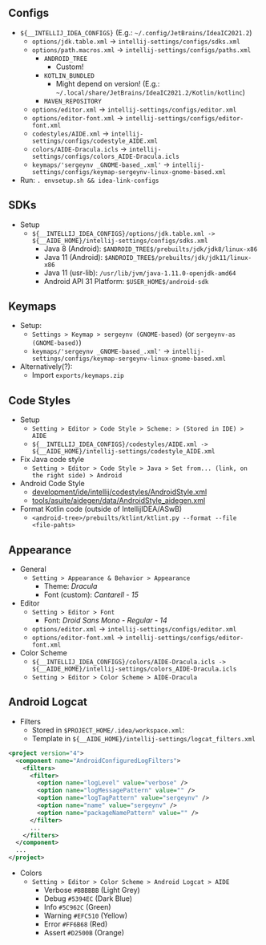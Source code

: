 ## Configs
- `${__INTELLIJ_IDEA_CONFIGS}` (E.g.: `~/.config/JetBrains/IdeaIC2021.2`)
   - `options/jdk.table.xml` -> `intellij-settings/configs/sdks.xml`
   - `options/path.macros.xml` -> `intellij-settings/configs/paths.xml`
      - `ANDROID_TREE`
         - Custom!
      - `KOTLIN_BUNDLED` 
         - Might depend on version! (E.g.: `~/.local/share/JetBrains/IdeaIC2021.2/Kotlin/kotlinc`)
      - `MAVEN_REPOSITORY`
   - `options/editor.xml` -> `intellij-settings/configs/editor.xml`
   - `options/editor-font.xml` -> `intellij-settings/configs/editor-font.xml`
   - `codestyles/AIDE.xml` -> `intellij-settings/configs/codestyle_AIDE.xml`
   - `colors/AIDE-Dracula.icls` -> `intellij-settings/configs/colors_AIDE-Dracula.icls`
   - `keymaps/'sergeynv _GNOME-based_.xml'` -> `intellij-settings/configs/keymap-sergeynv-linux-gnome-based.xml`
- Run: `. envsetup.sh && idea-link-configs`

## SDKs
- Setup
   - `${__INTELLIJ_IDEA_CONFIGS}/options/jdk.table.xml -> ${__AIDE_HOME}/intellij-settings/configs/sdks.xml`
      - Java 8 (Android): `$ANDROID_TREE$/prebuilts/jdk/jdk8/linux-x86`
      - Java 11 (Android): `$ANDROID_TREE$/prebuilts/jdk/jdk11/linux-x86`
      - Java 11 (usr-lib): `/usr/lib/jvm/java-1.11.0-openjdk-amd64`
      - Android API 31 Platform: `$USER_HOME$/android-sdk`


## Keymaps
- Setup: 
   - `Settings > Keymap > sergeynv (GNOME-based)` (or `sergeynv-as (GNOME-based)`)
   - `keymaps/'sergeynv _GNOME-based_.xml'` -> `intellij-settings/configs/keymap-sergeynv-linux-gnome-based.xml`
- Alternatively(?): 
   - Import `exports/keymaps.zip`


## Code Styles
- Setup
   - `Setting > Editor > Code Style > Scheme: > (Stored in IDE) > AIDE`
   - `${__INTELLIJ_IDEA_CONFIGS}/codestyles/AIDE.xml -> ${__AIDE_HOME}/intellij-settings/codestyle_AIDE.xml`
- Fix Java code style
   - `Setting > Editor > Code Style > Java > Set from... (link, on the right side) > Android`
- Android Code Style
   - [development/ide/intellij/codestyles/AndroidStyle.xml](https://source.corp.google.com/android/development/ide/intellij/codestyles/AndroidStyle.xml)
   - [tools/asuite/aidegen/data/AndroidStyle_aidegen.xml](https://source.corp.google.com/android/tools/asuite/aidegen/data/AndroidStyle_aidegen.xml)
- Format Kotlin code (outside of IntellijIDEA/ASwB)
   - `<android-tree>/prebuilts/ktlint/ktlint.py --format --file <file-pahts>`


## Appearance
- General
   - `Setting > Appearance & Behavior > Appearance`
      - Theme: *Dracula*
      - Font (custom): *Cantarell - 15*
- Editor
   - `Setting > Editor > Font`
      - Font: *Droid Sans Mono - Regular - 14*
   - `options/editor.xml` -> `intellij-settings/configs/editor.xml`
   - `options/editor-font.xml` -> `intellij-settings/configs/editor-font.xml`
- Color Scheme
   - `${__INTELLIJ_IDEA_CONFIGS}/colors/AIDE-Dracula.icls -> ${__AIDE_HOME}/intellij-settings/colors_AIDE-Dracula.icls`
   - `Setting > Editor > Color Scheme > AIDE-Dracula`


## Android Logcat
- Filters 
   - Stored in `$PROJECT_HOME/.idea/workspace.xml`:
   - Template in `${__AIDE_HOME}/intellij-settings/logcat_filters.xml`
```xml
<project version="4">
  <component name="AndroidConfiguredLogFilters">
    <filters>
      <filter>
        <option name="logLevel" value="verbose" />
        <option name="logMessagePattern" value="" />
        <option name="logTagPattern" value="sergeynv" />
        <option name="name" value="sergeynv" />
        <option name="packageNamePattern" value="" />
      </filter>
      ...
    </filters>
  </component>
  ...
</project>  
```
- Colors
   - `Setting > Editor > Color Scheme > Android Logcat > AIDE`
      - Verbose		`#BBBBBB` (Light Grey)
      - Debug		  `#5394EC` (Dark Blue)
      - Info 		  `#5C962C` (Green)
      - Warning		`#EFC510` (Yellow)
      - Error		  `#FF6B68` (Red)
      - Assert		`#D2500B` (Orange)
